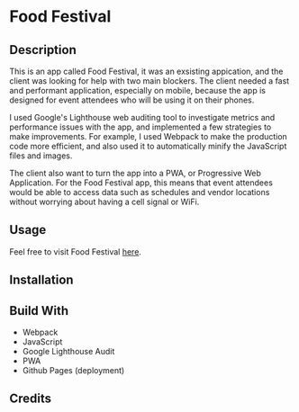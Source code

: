 # Food Festival

## Description

This is an app called Food Festival, it was an exsisting appication, and the client was looking for help with two main blockers. The client needed a fast and performant application, especially on mobile, because the app is designed for event attendees who will be using it on their phones.

I used Google's Lighthouse web auditing tool to investigate metrics and performance issues with the app, and implemented a few strategies to make improvements. For example, I used Webpack to make the production code more efficient, and also used it to automatically minify the JavaScript files and images.

The client also want to turn the app into a PWA, or Progressive Web Application. For the Food Festival app, this means that event attendees would be able to access data such as schedules and vendor locations without worrying about having a cell signal or WiFi. 

## Usage 
Feel free to visit Food Festival [here](https://akelstrom.github.io/food-festival/).

## Installation


## Build With
* Webpack
* JavaScript
* Google Lighthouse Audit
* PWA
* Github Pages (deployment)

## Credits
